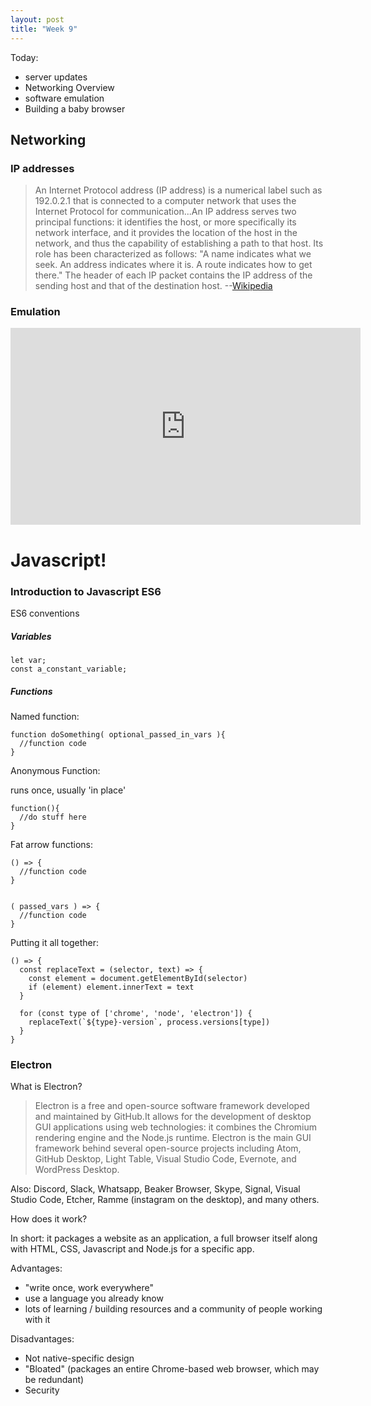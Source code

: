 ```yaml
---
layout: post
title: "Week 9"
---
```


Today:

* server updates
* Networking Overview
* software emulation
* Building a baby browser

## Networking 


### IP addresses

> An Internet Protocol address (IP address) is a numerical label such as 192.0.2.1 that is connected to a computer network that uses the Internet Protocol for communication...An IP address serves two principal functions: it identifies the host, or more specifically its network interface, and it provides the location of the host in the network, and thus the capability of establishing a path to that host. Its role has been characterized as follows: "A name indicates what we seek. An address indicates where it is. A route indicates how to get there." The header of each IP packet contains the IP address of the sending host and that of the destination host. --[Wikipedia](https://en.wikipedia.org/wiki/IP_address)

### Emulation

<iframe width="560" height="315" src="https://www.youtube.com/embed/m6l3Elk7-Hg?si=KzIHGwH50kK7VF32" title="YouTube video player" frameborder="0" allow="accelerometer; autoplay; clipboard-write; encrypted-media; gyroscope; picture-in-picture; web-share" allowfullscreen></iframe>


# Javascript!

### Introduction to Javascript ES6

ES6 conventions

##### Variables

```
let var;
const a_constant_variable;
```

##### Functions

Named function: 

```
function doSomething( optional_passed_in_vars ){
  //function code
}
```

Anonymous Function:

runs once, usually 'in place'

```
function(){ 
  //do stuff here 
}
```

Fat arrow functions:


```
() => {
  //function code
}


( passed_vars ) => {
  //function code
}
```

Putting it all together:

```
() => {
  const replaceText = (selector, text) => {
    const element = document.getElementById(selector)
    if (element) element.innerText = text
  }

  for (const type of ['chrome', 'node', 'electron']) {
    replaceText(`${type}-version`, process.versions[type])
  }
}
```

### Electron

What is Electron?

> Electron is a free and open-source software framework developed and maintained by GitHub.It allows for the development of desktop GUI applications using web technologies: it combines the Chromium rendering engine and the Node.js runtime. Electron is the main GUI framework behind several open-source projects including Atom, GitHub Desktop, Light Table, Visual Studio Code, Evernote, and WordPress Desktop.

Also: Discord, Slack, Whatsapp, Beaker Browser, Skype, Signal, Visual Studio Code, Etcher, Ramme (instagram on the desktop),  and many others.

How does it work?

In short: it packages a website as an application, a full browser itself along with HTML, CSS, Javascript and Node.js for a specific app. 

Advantages:
- "write once, work everywhere"
- use a language you already know
- lots of learning / building resources and a community of people working with it

Disadvantages:
- Not native-specific design
- "Bloated" (packages an entire Chrome-based web browser, which may be redundant)
- Security



